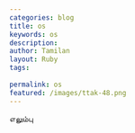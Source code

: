 ```yaml
---
categories: blog
title: os
keywords: os
description: 
author: Tamilan
layout: Ruby
tags: 
 
permalink: os
featured: /images/ttak-48.png
---
```

  
எலும்பு  
